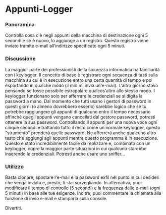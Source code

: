 # Appunti-Logger

### Panoramica
Controlla cosa c'è negli appunti della macchina di destinazione ogni 5 secondi e se è nuovo, lo aggiunge a un registro. Questo registro viene inviato tramite e-mail all'indirizzo specificato ogni 5 minuti.

### Discussione
La maggior parte dei professionisti della sicurezza informatica ha familiarità con i keylogger.
Il concetto di base è registrare ogni sequenza di tasti sulla macchina su cui è in esecuzione entro una certa quantità di
tempo e poi esportando in qualche modo (il mio mi invia un'e-mail). L'altro giorno stavo pensando se fosse possibile estrapalare qualcos'altro allo stesso modo. I keylogger funzionano solo per
afferrare le credenziali se si digita la password a mano.
Dal momento che tutti usano i gestori di password in questi giorni (o almeno dovrebbero esserlo) sarebbe logico che se tu
potrebbe raggiungere gli appunti di qualcuno entro il tempo necessario affinché quegli appunti vengano cancellati dal gestore password, potresti ottenere la sua password. Controllando il
appunti per una nuova voce ogni cinque secondi e trattando tutto il resto come un normale keylogger, questo "strumento" prenderà quelle password. Ne afferrerà anche qualcuno
altro testo che aggiungi agli appunti mentre questo programma è in esecuzione. Questo è stato incredibilmente facile da realizzare e, combinato con un keylogger, copre la maggior parte
situazioni in cui qualcuno starebbe inserendo le credenziali. Potresti anche usare uno sniffer...

### Utilizzo
Basta clonare, spostare l'e-mail e la password exfil nel punto in cui desideri che venga inviata e, presto, ti stai sorvegliando.
In alternativa, puoi modificare il tempo di controllo (5 secondi) e la frequenza delle e-mail (ogni 5 minuti) in base alle tue esigenze.
Inoltre, puoi commentare la chiamata alla funzione di invio e-mail e stamparla sulla console.

Divertiti.